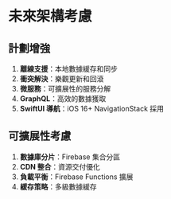 # 未來架構考慮

## 計劃增強

1. **離線支援**：本地數據緩存和同步
2. **衝突解決**：樂觀更新和回滾
3. **微服務**：可擴展性的服務分解
4. **GraphQL**：高效的數據獲取
5. **SwiftUI 導航**：iOS 16+ NavigationStack 採用

## 可擴展性考慮

1. **數據庫分片**：Firebase 集合分區
2. **CDN 整合**：資源交付優化
3. **負載平衡**：Firebase Functions 擴展
4. **緩存策略**：多級數據緩存